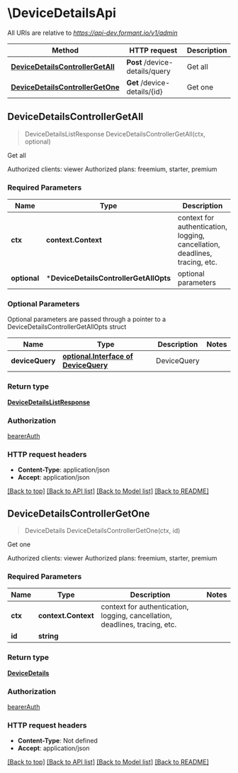# \DeviceDetailsApi

All URIs are relative to *https://api-dev.formant.io/v1/admin*

Method | HTTP request | Description
------------- | ------------- | -------------
[**DeviceDetailsControllerGetAll**](DeviceDetailsApi.md#DeviceDetailsControllerGetAll) | **Post** /device-details/query | Get all
[**DeviceDetailsControllerGetOne**](DeviceDetailsApi.md#DeviceDetailsControllerGetOne) | **Get** /device-details/{id} | Get one



## DeviceDetailsControllerGetAll

> DeviceDetailsListResponse DeviceDetailsControllerGetAll(ctx, optional)

Get all

Authorized clients: viewer Authorized plans: freemium, starter, premium

### Required Parameters


Name | Type | Description  | Notes
------------- | ------------- | ------------- | -------------
**ctx** | **context.Context** | context for authentication, logging, cancellation, deadlines, tracing, etc.
 **optional** | ***DeviceDetailsControllerGetAllOpts** | optional parameters | nil if no parameters

### Optional Parameters

Optional parameters are passed through a pointer to a DeviceDetailsControllerGetAllOpts struct


Name | Type | Description  | Notes
------------- | ------------- | ------------- | -------------
 **deviceQuery** | [**optional.Interface of DeviceQuery**](DeviceQuery.md)| DeviceQuery | 

### Return type

[**DeviceDetailsListResponse**](DeviceDetailsListResponse.md)

### Authorization

[bearerAuth](../README.md#bearerAuth)

### HTTP request headers

- **Content-Type**: application/json
- **Accept**: application/json

[[Back to top]](#) [[Back to API list]](../README.md#documentation-for-api-endpoints)
[[Back to Model list]](../README.md#documentation-for-models)
[[Back to README]](../README.md)


## DeviceDetailsControllerGetOne

> DeviceDetails DeviceDetailsControllerGetOne(ctx, id)

Get one

Authorized clients: viewer Authorized plans: freemium, starter, premium

### Required Parameters


Name | Type | Description  | Notes
------------- | ------------- | ------------- | -------------
**ctx** | **context.Context** | context for authentication, logging, cancellation, deadlines, tracing, etc.
**id** | **string**|  | 

### Return type

[**DeviceDetails**](DeviceDetails.md)

### Authorization

[bearerAuth](../README.md#bearerAuth)

### HTTP request headers

- **Content-Type**: Not defined
- **Accept**: application/json

[[Back to top]](#) [[Back to API list]](../README.md#documentation-for-api-endpoints)
[[Back to Model list]](../README.md#documentation-for-models)
[[Back to README]](../README.md)

